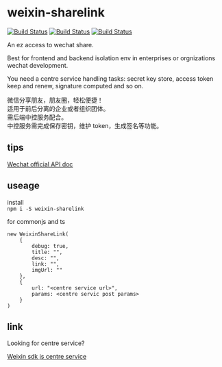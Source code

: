 # weixin-sharelink  
[![Build Status](https://img.shields.io/npm/l/weixin-sharelink)](https://www.npmjs.com/package/weixin-sharelink)
[![Build Status](https://img.shields.io/npm/v/weixin-sharelink)](https://www.npmjs.com/package/weixin-sharelink)
[![Build Status](https://img.shields.io/npm/dm/weixin-sharelink)](https://www.npmjs.com/package/weixin-sharelink)

An ez access to wechat share.

Best for frontend and backend isolation env in enterprises or orgnizations wechat development.  

You need a centre service handling tasks: secret key store, access token keep and renew, signature computed and so on.

微信分享朋友，朋友圈，轻松便捷！  
适用于前后分离的企业或者组织团体。  
需后端中控服务配合。  
中控服务需完成保存密钥，维护 token，生成签名等功能。

## tips
[Wechat official API doc](https://developers.weixin.qq.com/doc/offiaccount/OA_Web_Apps/JS-SDK)

## useage
install  
`npm i -S weixin-sharelink`  

for commonjs and ts  
```
new WeixinShareLink(
    {
        debug: true,
        title: "",
        desc: "",
        link: "",
        imgUrl: ""
    },
    {
        url: "<centre service url>",
        params: <centre servic post params>
    }
)
```

## link
Looking for centre service?  

[Weixin sdk js centre service](https://github.com/wind2esg/weixin-service)